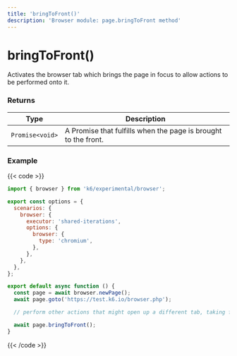 ```yaml
---
title: 'bringToFront()'
description: 'Browser module: page.bringToFront method'
---
```


# bringToFront()

Activates the browser tab which brings the page in focus to allow actions to be performed onto it.

### Returns

| Type            | Description                                                    |
| --------------- | -------------------------------------------------------------- |
| `Promise<void>` | A Promise that fulfills when the page is brought to the front. |

### Example

{{< code >}}

```javascript
import { browser } from 'k6/experimental/browser';

export const options = {
  scenarios: {
    browser: {
      executor: 'shared-iterations',
      options: {
        browser: {
          type: 'chromium',
        },
      },
    },
  },
};

export default async function () {
  const page = await browser.newPage();
  await page.goto('https://test.k6.io/browser.php');

  // perform other actions that might open up a different tab, taking focus away from the initial page.

  await page.bringToFront();
}
```

{{< /code >}}
